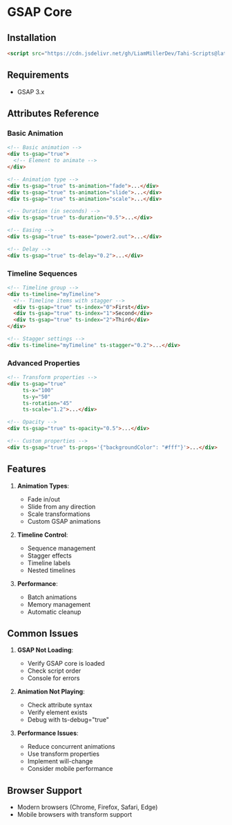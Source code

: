 # GSAP Core

## Installation
```html
<script src="https://cdn.jsdelivr.net/gh/LiamMillerDev/Tahi-Scripts@latest/dist/gsap-core.js"></script>
```

## Requirements
- GSAP 3.x

## Attributes Reference

### Basic Animation
```html
<!-- Basic animation -->
<div ts-gsap="true">
  <!-- Element to animate -->
</div>

<!-- Animation type -->
<div ts-gsap="true" ts-animation="fade">...</div>
<div ts-gsap="true" ts-animation="slide">...</div>
<div ts-gsap="true" ts-animation="scale">...</div>

<!-- Duration (in seconds) -->
<div ts-gsap="true" ts-duration="0.5">...</div>

<!-- Easing -->
<div ts-gsap="true" ts-ease="power2.out">...</div>

<!-- Delay -->
<div ts-gsap="true" ts-delay="0.2">...</div>
```

### Timeline Sequences
```html
<!-- Timeline group -->
<div ts-timeline="myTimeline">
  <!-- Timeline items with stagger -->
  <div ts-gsap="true" ts-index="0">First</div>
  <div ts-gsap="true" ts-index="1">Second</div>
  <div ts-gsap="true" ts-index="2">Third</div>
</div>

<!-- Stagger settings -->
<div ts-timeline="myTimeline" ts-stagger="0.2">...</div>
```

### Advanced Properties
```html
<!-- Transform properties -->
<div ts-gsap="true" 
     ts-x="100" 
     ts-y="50" 
     ts-rotation="45"
     ts-scale="1.2">...</div>

<!-- Opacity -->
<div ts-gsap="true" ts-opacity="0.5">...</div>

<!-- Custom properties -->
<div ts-gsap="true" ts-props='{"backgroundColor": "#fff"}'>...</div>
```

## Features

1. **Animation Types**:
   - Fade in/out
   - Slide from any direction
   - Scale transformations
   - Custom GSAP animations

2. **Timeline Control**:
   - Sequence management
   - Stagger effects
   - Timeline labels
   - Nested timelines

3. **Performance**:
   - Batch animations
   - Memory management
   - Automatic cleanup

## Common Issues

1. **GSAP Not Loading**:
   - Verify GSAP core is loaded
   - Check script order
   - Console for errors

2. **Animation Not Playing**:
   - Check attribute syntax
   - Verify element exists
   - Debug with ts-debug="true"

3. **Performance Issues**:
   - Reduce concurrent animations
   - Use transform properties
   - Implement will-change
   - Consider mobile performance

## Browser Support
- Modern browsers (Chrome, Firefox, Safari, Edge)
- Mobile browsers with transform support 